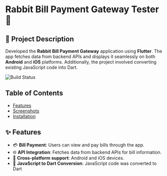 # Rabbit Bill Payment Gateway Tester 🐰 

## 📝 Project Description
Developed the **Rabbit Bill Payment Gateway** application using **Flutter**. The app fetches data from backend APIs and displays it seamlessly on both **Android** and **iOS** platforms. Additionally, the project involved converting existing JavaScript code into Dart.

![Build Status](https://img.shields.io/badge/build-Complete-brightgreen)

## Table of Contents
- [Features](#features)
- [Screenshots](#screenshots)
- [Installation](#installation)

## ✨ Features
- 💳 **Bill Payment**: Users can view and pay bills through the app.
- 🌐 **API Integration**: Fetches data from backend APIs for bill information.
- 📱 **Cross-platform support**: Android and iOS devices.
- 🔄 **JavaScript to Dart Conversion**: JavaScript code was converted to Dart
